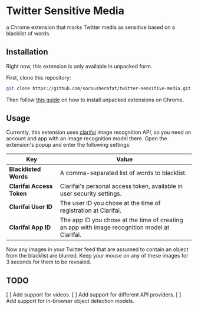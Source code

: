 # Twitter Sensitive Media

a Chrome extension that marks Twitter media as sensitive based on a blacklist of words.

## Installation

Right now, this extension is only available in unpacked form.

First, clone this repository:

```sh
git clone https://github.com/sorousherafat/twitter-sensitive-media.git
```

Then follow [this guide](https://developer.chrome.com/docs/extensions/get-started/tutorial/hello-world#load-unpacked) on how to install unpacked extensions on Chrome.

## Usage

Currently, this extension uses [clarifai](https://www.clarifai.com/) image recognition API, so you need an account and app with an image recognition model there. Open the extension's popup and enter the following settings:

|Key|Value|
|-|-|
|**Blacklisted Words**|A comma-separated list of words to blacklist.
|**Clarifai Access Token**|Clarifai's personal access token, available in user security settings.|
|**Clarifai User ID**|The user ID you chose at the time of registration at Clarifai.|
|**Clarifai App ID**|The app ID you chose at the time of creating an app with image recognition model at Clarifai.|

Now any images in your Twitter feed that are assumed to contain an object from the blacklist are blurred. Keep your mouse on any of these images for 3 seconds for them to be revealed.

## TODO

[ ] Add support for videos.
[ ] Add support for different API providers.
[ ] Add support for in-browser object detection models.
